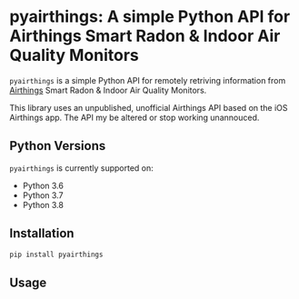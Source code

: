 # pyairthings: A simple Python API for Airthings Smart Radon &amp; Indoor Air Quality Monitors

`pyairthings` is a simple Python API for remotely retriving information from [Airthings](https://www.airthings.com/) Smart Radon &amp; Indoor Air Quality Monitors.

This library uses an unpublished, unofficial Airthings API based on the iOS Airthings app. The API my be altered or
stop working unannouced.

## Python Versions

`pyairthings` is currently supported on:

- Python 3.6
- Python 3.7
- Python 3.8

## Installation

```python
pip install pyairthings
```

## Usage
